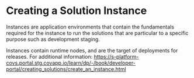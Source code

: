 # Creating a Solution Instance
Instances are application environments that contain the fundamentals required for the instance to run the solutions that are particular to a specific purpose such as development staging.

Instances contain runtime nodes, and are the target of deployments for releases. For additional information: https://s-platform-covs.portal.stg.covapp.io/learn/dp/-/book/developer-portal/creating_solutions/create_an_instance.html

